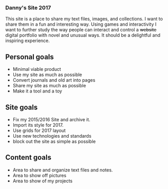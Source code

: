 ### Danny's Site 2017
This site is a place to share my text files, images, and collections.
I want to share them in a fun and interesting way. Using games and
interactivity I want to further study the way people can interact
and control a ~~website~~ digital portfolio with novel and unusual ways.
It should be a delightful and inspiring experience.

## Personal goals
* Minimal viable product
* Use my site as much as possible
* Convert journals and old art into pages
* Share my site as much as possible
* Make it a tool and a toy

## Site goals
* Fix my 2015/2016 Site and archive it.
* Import its style for 2017.
* Use grids for 2017 layout
* Use new technologies and standards
* block out the site as simple as possible

## Content goals
* Area to share and organize text files and notes.
* Area to show off pictures
* Area to show of my projects

